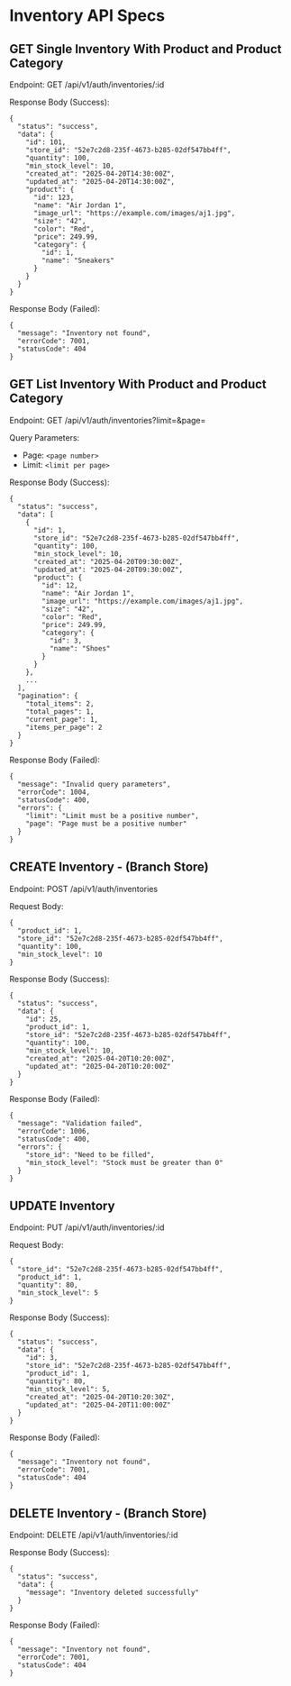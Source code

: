 # Inventory API Specs

## GET Single Inventory With Product and Product Category

Endpoint: GET /api/v1/auth/inventories/:id

Response Body (Success):

```
{
  "status": "success",
  "data": {
    "id": 101,
    "store_id": "52e7c2d8-235f-4673-b285-02df547bb4ff",
    "quantity": 100,
    "min_stock_level": 10,
    "created_at": "2025-04-20T14:30:00Z",
    "updated_at": "2025-04-20T14:30:00Z",
    "product": {
      "id": 123,
      "name": "Air Jordan 1",
      "image_url": "https://example.com/images/aj1.jpg",
      "size": "42",
      "color": "Red",
      "price": 249.99,
      "category": {
        "id": 1,
        "name": "Sneakers"
      }
    }
  }
}
```

Response Body (Failed):

```
{
  "message": "Inventory not found",
  "errorCode": 7001,
  "statusCode": 404
}
```

## GET List Inventory With Product and Product Category

Endpoint: GET /api/v1/auth/inventories?limit=&page=

Query Parameters:

* Page: `<page number>`
* Limit: `<limit per page>`

Response Body (Success):

```
{
  "status": "success",
  "data": [
    {
      "id": 1,
      "store_id": "52e7c2d8-235f-4673-b285-02df547bb4ff",
      "quantity": 100,
      "min_stock_level": 10,
      "created_at": "2025-04-20T09:30:00Z",
      "updated_at": "2025-04-20T09:30:00Z",
      "product": {
        "id": 12,
        "name": "Air Jordan 1",
        "image_url": "https://example.com/images/aj1.jpg",
        "size": "42",
        "color": "Red",
        "price": 249.99,
        "category": {
          "id": 3,
          "name": "Shoes"
        }
      }
    },
    ...
  ],
  "pagination": {
    "total_items": 2,
    "total_pages": 1,
    "current_page": 1,
    "items_per_page": 2
  }
}
```

Response Body (Failed):

```
{
  "message": "Invalid query parameters",
  "errorCode": 1004,
  "statusCode": 400,
  "errors": {
    "limit": "Limit must be a positive number",
    "page": "Page must be a positive number"
  }
}
```

## CREATE Inventory - (Branch Store)

Endpoint: POST /api/v1/auth/inventories

Request Body:

```
{
  "product_id": 1,
  "store_id": "52e7c2d8-235f-4673-b285-02df547bb4ff",
  "quantity": 100,
  "min_stock_level": 10
}
```

Response Body (Success):

```
{
  "status": "success",
  "data": {
    "id": 25,
    "product_id": 1,
    "store_id": "52e7c2d8-235f-4673-b285-02df547bb4ff",
    "quantity": 100,
    "min_stock_level": 10,
    "created_at": "2025-04-20T10:20:00Z",
    "updated_at": "2025-04-20T10:20:00Z"
  }
}

```

Response Body (Failed):

```
{
  "message": "Validation failed",
  "errorCode": 1006,
  "statusCode": 400,
  "errors": {
    "store_id": "Need to be filled",
    "min_stock_level": "Stock must be greater than 0"
  }
}
```

## UPDATE Inventory

Endpoint: PUT /api/v1/auth/inventories/:id

Request Body:

```
{
  "store_id": "52e7c2d8-235f-4673-b285-02df547bb4ff",
  "product_id": 1,
  "quantity": 80,
  "min_stock_level": 5
}
```

Response Body (Success):

```
{
  "status": "success",
  "data": {
    "id": 3,
    "store_id": "52e7c2d8-235f-4673-b285-02df547bb4ff",
    "product_id": 1,
    "quantity": 80,
    "min_stock_level": 5,
    "created_at": "2025-04-20T10:20:30Z",
    "updated_at": "2025-04-20T11:00:00Z"
  }
}
```

Response Body (Failed):

```
{
  "message": "Inventory not found",
  "errorCode": 7001,
  "statusCode": 404
}
```

## DELETE Inventory - (Branch Store)

Endpoint: DELETE /api/v1/auth/inventories/:id

Response Body (Success):

```
{
  "status": "success",
  "data": {
    "message": "Inventory deleted successfully"
  }
}

```

Response Body (Failed):

```
{
  "message": "Inventory not found",
  "errorCode": 7001,
  "statusCode": 404
}
```
